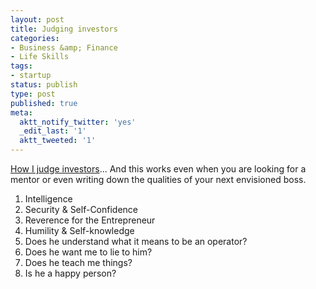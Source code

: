 ```yaml
---
layout: post
title: Judging investors
categories:
- Business &amp; Finance
- Life Skills
tags:
- startup
status: publish
type: post
published: true
meta:
  aktt_notify_twitter: 'yes'
  _edit_last: '1'
  aktt_tweeted: '1'
---
```

[How I judge investors](http://www.metamorphblog.com/2010/03/how-i-judge-investors-.html)... And this works even when you are looking for a mentor or even writing down the qualities of your next envisioned boss.
1. Intelligence
2. Security & Self-Confidence
3. Reverence for the Entrepreneur
4. Humility & Self-knowledge
5. Does he understand what it means to be an operator?
6. Does he want me to lie to him?
7. Does he teach me things?
8. Is he a happy person?
